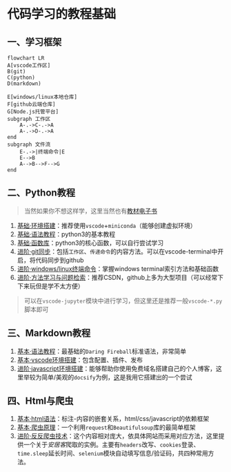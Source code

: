 # 代码学习的教程基础

## 一、学习框架

```mermaid
flowchart LR
A[vscode工作区]
B(git)
C(python)
D(markdown)

E[windows/linux本地仓库]
F[github云端仓库]
G[Node.js托管平台]
subgraph 工作区
    A-.->C-.->A
    A-.->D-.->A
end
subgraph 文件流
    E-.->|终端命令|E
    E-->B
    A-->B-->F-->G
end
```

## 二、Python教程

> 当然如果你不想这样学，这里当然也有[教材电子书](https://pan.baidu.com/s/1IpR_hyZYa_xqb_Kl1RreXg)

1. [基础·环境搭建](https://zhuanlan.zhihu.com/p/404793094)：推荐使用`vscode`+`miniconda`（能够创建虚拟环境）
2. [基础·语法教程](https://www.runoob.com/python3/python3-tutorial.html)：python3的基本教程
3. [基础·函数库](https://www.runoob.com/python3/python3-built-in-functions.html)：python3的核心函数，可以自行尝试学习
4. [进阶·git同步](https://www.runoob.com/git/git-tutorial.html)：包括`工作区`、`传递命令`的内容方法。可以在vscode-terminal中开启，将代码同步到github
5. [进阶·windows/linux终端命令](终端命令.md)：掌握windows terminal索引方法和基础函数
6. [进阶·方法学习与问题检索](https://www.csdn.net/)：推荐CSDN，github上多为大型项目（可以经常下下来玩但是学不太方便）

> 可以在`vscode-jupyter`模块中进行学习，但这里还是推荐一般`vscode-*.py`脚本即可

## 三、Markdown教程

1. [基本·语法教程](https://markdown.com.cn/basic-syntax/)：最基础的`Daring Fireball`标准语法，非常简单
2. [基本·vscode环境搭建](https://zhuanlan.zhihu.com/p/366596107)：包含配置、插件、发布
3. [进阶·javascript环境搭建](https://docsify.js.org/#/zh-cn/)：能够帮助你使用免费域名搭建自己的个人博客，这里举较为简单/美观的`docsify`为例，[这](https://dsw676676.github.io/note_3.1/#/)是我用它搭建出的一个尝试

## 四、Html与爬虫

1. [基本·html语法](https://www.runoob.com/html/html-basic.html)：标注-内容的嵌套关系，html/css/javascript的依赖框架
2. [基本·爬虫原理](http://c.biancheng.net/view/2011.html)：一个利用`request`和`Beautifulsoup`库的最简单框架
3. [进阶·反反爬虫技术](https://github.com/dsw676676/project/blob/change/%E6%9C%AC%E7%A0%94/place_get/aoi_get.py)：这个内容相对庞大，依具体网站而采用对应方法，这里提供一个关于*安居客*爬取的实例。主要有`headers`改写、`cookies`登录、`time.sleep`延长时间、`selenium`模块自动填写信息/验证码，共四种常用方法。

